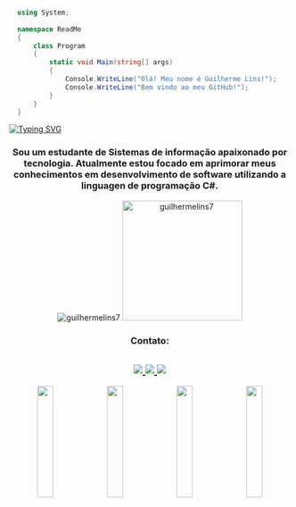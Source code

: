 ```csharp

  using System;
  
  namespace ReadMe
  {
      class Program
      {
          static void Main(string[] args)
          {
              Console.WriteLine("Olá! Meu nome é Guilherme Lins!");
              Console.WriteLine("Bem vindo ao meu GitHub!");
          }
      }
  }

```

[![Typing SVG](https://readme-typing-svg.herokuapp.com?font=Fira+Code&size=35&center=true&vCenter=true&width=1000&lines=Ol%C3%A1!+Meu+nome+%C3%A9+Guilherme+Lins!;Bem+vindo+ao+meu+GitHub!+:%29)](https://git.io/typing-svg)

<h3 align="Center">
  Sou um estudante de Sistemas de informação apaixonado por tecnologia. Atualmente estou focado em aprimorar meus conhecimentos em desenvolvimento de software utilizando a linguagen de programação C#.
</h3>


<div align="center">
  <img src="https://github-readme-stats.vercel.app/api/top-langs?username=guilhermelins7&show_icons=true&locale=en&layout=donut&theme=tokyonight" alt="guilhermelins7" />
  <img src="https://github-readme-stats.vercel.app/api?username=guilhermelins7&show_icons=true&theme=tokyonight" alt="guilhermelins7" height="215" />
</div>

<h3 align="center">Contato:</h3>

<h2 align="center">
  <div align="center">
    <a href="https://www.linkedin.com/in/guilherme-lins7/" target= "_blank"> <img src="https://img.shields.io/badge/LinkedIn-0077B5?style=for-the-badge&logo=linkedin&logoColor=white" target= "_blank" /> </a>
    <a href="mailto:guilherme7lins@gmail.com" target= "_blank"> <img src="https://img.shields.io/badge/Gmail-D14836?style=for-the-badge&logo=gmail&logoColor=white" target= "_blank" /> </a>
    <a href="https://www.instagram.com/guilherme.lins_/" target= "_blank"> <img src="https://img.shields.io/badge/Instagram-E4405F?style=for-the-badge&logo=instagram&logoColor=white" target= "_blank" /> </a>
  </div>
</h2>

<div align="center">
  <img width="24%" height="200px"src="https://i.pinimg.com/originals/3f/6c/95/3f6c955ee848cf5e10f0ef172155d413.gif" />
  <img width="24%" height="200px" src="https://preview.redd.it/ba9hhksr38a71.gif?width=1680&auto=webp&s=5ec3296ada9392f7d7c876148c666360a4c1e7af" />
  <img width="24%" height="200px" src="https://media1.giphy.com/media/v1.Y2lkPTc5MGI3NjExaXlkc2liYTh4cGw1ZDNwbnc1MmliemF4ZWNwazdoYmpxZGk0cnhnZSZlcD12MV9pbnRlcm5hbF9naWZfYnlfaWQmY3Q9Zw/C8WFnbX1g95SP9PiZD/giphy.gif" />
  <img width="24%" height="200px" src="https://i.pinimg.com/originals/1e/d1/86/1ed186f2b4d1d6ebafb503c3e22ce641.gif" />
</div>
